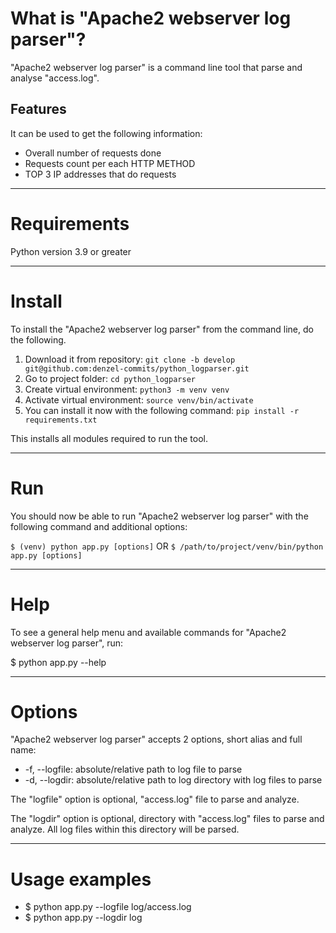 # What is "Apache2 webserver log parser"?

"Apache2 webserver log parser" is a command line tool that parse and analyse "access.log".

## Features
It can be used to get the following information:
- Overall number of requests done
- Requests count per each HTTP METHOD
- TOP 3 IP addresses that do requests

---
# Requirements

Python version 3.9 or greater

---

# Install

To install the "Apache2 webserver log parser" from the command line, do the following.

1. Download it from repository: `git clone -b develop git@github.com:denzel-commits/python_logparser.git`
2. Go to project folder: `cd python_logparser`
3. Create virtual environment: `python3 -m venv venv`
4. Activate virtual environment: `source venv/bin/activate`
5. You can install it now with the following command: `pip install -r requirements.txt`

This installs all modules required to run the tool.

---

# Run

You should now be able to run "Apache2 webserver log parser" with the following command and additional options:

``$ (venv) python app.py [options]``
OR
``$ /path/to/project/venv/bin/python app.py [options]``

---

# Help

To see a general help menu and available commands for "Apache2 webserver log parser", run:

$ python app.py --help

---

# Options

"Apache2 webserver log parser" accepts 2 options, short alias and full name:

* -f, --logfile: absolute/relative path to log file to parse
* -d, --logdir: absolute/relative path to log directory with log files to parse

The "logfile" option is optional, "access.log" file to parse and analyze.

The "logdir" option is optional, directory with "access.log" files to parse and analyze. All log files within this directory will be parsed.

---

# Usage examples

* $ python app.py --logfile log/access.log
* $ python app.py --logdir log

